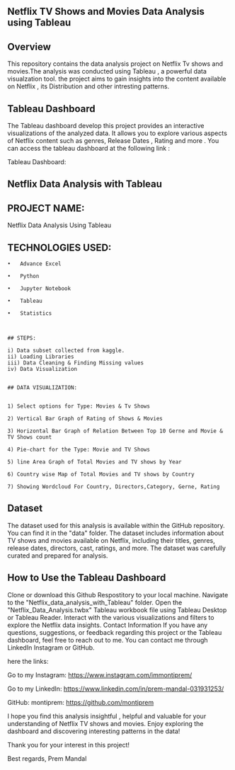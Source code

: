 
## Netflix TV Shows and Movies Data Analysis using Tableau 


## Overview

This repository contains the data analysis  project on Netflix Tv shows and movies.The analysis was conducted using Tableau , a powerful data visualzation tool.
the project aims to gain insights into the content available on Netflix , its Distribution and other intresting patterns.

## Tableau Dashboard

The Tableau dashboard develop this project provides an interactive visualizations of the analyzed data. It allows you to explore various aspects of Netflix 
content such as genres, Release Dates , Rating and more  . You can access the tableau dashboard at the following link :

Tableau Dashboard: 


## Netflix Data Analysis with Tableau

## PROJECT NAME: 

Netflix Data Analysis Using Tableau 


## TECHNOLOGIES USED:

    •	Advance Excel

    •   Python 

    •   Jupyter Notebook

    •	Tableau

    •	Statistics



    ## STEPS:

    i) Data subset collected from kaggle.
    ii) Loading Libraries
    iii) Data Cleaning & Finding Missing values
    iv) Data Visualization


    ## DATA VISUALIZATION: 


    1) Select options for Type: Movies & Tv Shows
    
    2) Vertical Bar Graph of Rating of Shows & Movies
    
    3) Horizontal Bar Graph of Relation Between Top 10 Gerne and Movie & TV Shows count
    
    4) Pie-chart for the Type: Movie and TV Shows
    
    5) line Area Graph of Total Movies and TV shows by Year
    
    6) Country wise Map of Total Movies and TV shows by Country
    
    7) Showing Wordcloud For Country, Directors,Category, Gerne, Rating
    
## Dataset
The dataset used for this analysis is available within the GitHub repository. You can find it in the "data" folder. The dataset includes information about TV shows and movies available on Netflix, including their titles, genres, release dates, directors, cast, ratings, and more. The dataset was carefully curated and prepared for analysis.

## How to Use the Tableau Dashboard

Clone or download this Github Respostitory to your local machine.
Navigate to the "Netflix_data_analysis_with_Tableau" folder.
Open the "Netflix_Data_Analysis.twbx" Tableau workbook file using Tableau Desktop or Tableau Reader.
Interact with the various visualizations and filters to explore the Netflix data insights.
Contact Information
If you have any questions, suggestions, or feedback regarding this project or the Tableau dashboard, feel free to reach out to me. You can contact me through LinkedIn  Instagram or GitHub.

here the links:

Go to my Instagram: https://www.instagram.com/immontiprem/

Go to my LinkedIn: https://www.linkedin.com/in/prem-mandal-031931253/

GitHub: montiprem: https://github.com/montiprem 

I hope you find this analysis insightful , helpful and valuable for your understanding of Netflix TV shows and movies. Enjoy exploring the dashboard and discovering interesting patterns in the data!

Thank you for your interest in this project!

Best regards,
Prem Mandal

